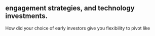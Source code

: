 ## engagement strategies, and technology investments.

How did your choice of early investors give you flexibility to pivot like